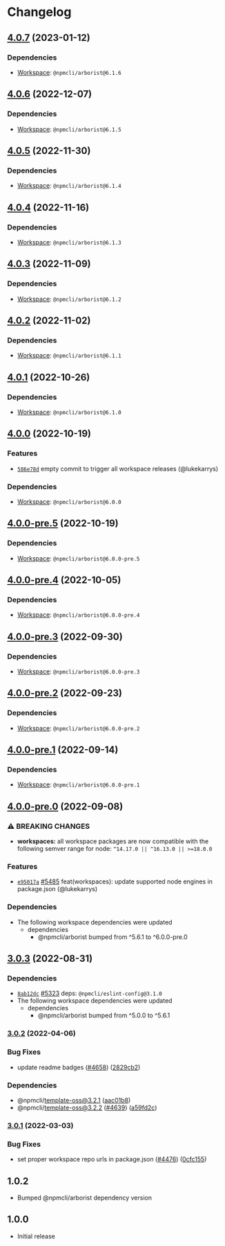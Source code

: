 # Changelog

## [4.0.7](https://github.com/npm/cli/compare/libnpmfund-v4.0.6...libnpmfund-v4.0.7) (2023-01-12)

### Dependencies

* [Workspace](https://github.com/npm/cli/releases/tag/arborist-v6.1.6): `@npmcli/arborist@6.1.6`

## [4.0.6](https://github.com/npm/cli/compare/libnpmfund-v4.0.5...libnpmfund-v4.0.6) (2022-12-07)

### Dependencies

* [Workspace](https://github.com/npm/cli/releases/tag/arborist-v6.1.5): `@npmcli/arborist@6.1.5`

## [4.0.5](https://github.com/npm/cli/compare/libnpmfund-v4.0.4...libnpmfund-v4.0.5) (2022-11-30)

### Dependencies

* [Workspace](https://github.com/npm/cli/compare/arborist-v6.1.3...arborist-v6.1.4): `@npmcli/arborist@6.1.4`

## [4.0.4](https://github.com/npm/cli/compare/libnpmfund-v4.0.3...libnpmfund-v4.0.4) (2022-11-16)

### Dependencies

* [Workspace](https://github.com/npm/cli/compare/arborist-v6.1.2...arborist-v6.1.3): `@npmcli/arborist@6.1.3`

## [4.0.3](https://github.com/npm/cli/compare/libnpmfund-v4.0.2...libnpmfund-v4.0.3) (2022-11-09)

### Dependencies

* [Workspace](https://github.com/npm/cli/compare/arborist-v6.1.1...arborist-v6.1.2): `@npmcli/arborist@6.1.2`

## [4.0.2](https://github.com/npm/cli/compare/libnpmfund-v4.0.1...libnpmfund-v4.0.2) (2022-11-02)

### Dependencies

* [Workspace](https://github.com/npm/cli/compare/arborist-v6.1.0...arborist-v6.1.1): `@npmcli/arborist@6.1.1`

## [4.0.1](https://github.com/npm/cli/compare/libnpmfund-v4.0.0...libnpmfund-v4.0.1) (2022-10-26)

### Dependencies

* [Workspace](https://github.com/npm/cli/compare/arborist-v6.0.0...arborist-v6.1.0): `@npmcli/arborist@6.1.0`

## [4.0.0](https://github.com/npm/cli/compare/libnpmfund-v4.0.0-pre.5...libnpmfund-v4.0.0) (2022-10-19)

### Features

* [`586e78d`](https://github.com/npm/cli/commit/586e78d59c3dad29e8e886a4764d2eb8021d11d1) empty commit to trigger all workspace releases (@lukekarrys)

### Dependencies

* [Workspace](https://github.com/npm/cli/compare/arborist-v6.0.0-pre.5...arborist-v6.0.0): `@npmcli/arborist@6.0.0`

## [4.0.0-pre.5](https://github.com/npm/cli/compare/libnpmfund-v4.0.0-pre.4...libnpmfund-v4.0.0-pre.5) (2022-10-19)

### Dependencies

* [Workspace](https://github.com/npm/cli/compare/arborist-v6.0.0-pre.4...arborist-v6.0.0-pre.5): `@npmcli/arborist@6.0.0-pre.5`

## [4.0.0-pre.4](https://github.com/npm/cli/compare/libnpmfund-v4.0.0-pre.3...libnpmfund-v4.0.0-pre.4) (2022-10-05)

### Dependencies

* [Workspace](https://github.com/npm/cli/compare/arborist-v6.0.0-pre.3...arborist-v6.0.0-pre.4): `@npmcli/arborist@6.0.0-pre.4`

## [4.0.0-pre.3](https://github.com/npm/cli/compare/libnpmfund-v4.0.0-pre.2...libnpmfund-v4.0.0-pre.3) (2022-09-30)

### Dependencies

* [Workspace](https://github.com/npm/cli/compare/arborist-v6.0.0-pre.2...arborist-v6.0.0-pre.3): `@npmcli/arborist@6.0.0-pre.3`

## [4.0.0-pre.2](https://github.com/npm/cli/compare/libnpmfund-v4.0.0-pre.1...libnpmfund-v4.0.0-pre.2) (2022-09-23)

### Dependencies

* [Workspace](https://github.com/npm/cli/compare/arborist-v6.0.0-pre.1...arborist-v6.0.0-pre.2): `@npmcli/arborist@6.0.0-pre.2`

## [4.0.0-pre.1](https://github.com/npm/cli/compare/libnpmfund-v4.0.0-pre.0...libnpmfund-v4.0.0-pre.1) (2022-09-14)

### Dependencies

* [Workspace](https://github.com/npm/cli/compare/arborist-v6.0.0-pre.0...arborist-v6.0.0-pre.1): `@npmcli/arborist@6.0.0-pre.1`

## [4.0.0-pre.0](https://github.com/npm/cli/compare/libnpmfund-v3.0.3...libnpmfund-v4.0.0-pre.0) (2022-09-08)

### ⚠ BREAKING CHANGES

* **workspaces:** all workspace packages are now compatible with the following semver range for node: `^14.17.0 || ^16.13.0 || >=18.0.0`

### Features

  * [`e95017a`](https://github.com/npm/cli/commit/e95017a07b041cbb3293e659dad853f76462c108) [#5485](https://github.com/npm/cli/pull/5485) feat(workspaces): update supported node engines in package.json (@lukekarrys)


### Dependencies

* The following workspace dependencies were updated
  * dependencies
    * @npmcli/arborist bumped from ^5.6.1 to ^6.0.0-pre.0

## [3.0.3](https://github.com/npm/cli/compare/libnpmfund-v3.0.2...libnpmfund-v3.0.3) (2022-08-31)

### Dependencies

  * [`8ab12dc`](https://github.com/npm/cli/commit/8ab12dc32b26db770b868cf694cedab38f4e7460) [#5323](https://github.com/npm/cli/pull/5323) deps: `@npmcli/eslint-config@3.1.0`
* The following workspace dependencies were updated
  * dependencies
    * @npmcli/arborist bumped from ^5.0.0 to ^5.6.1

### [3.0.2](https://github.com/npm/cli/compare/libnpmfund-v3.0.1...libnpmfund-v3.0.2) (2022-04-06)


### Bug Fixes

* update readme badges ([#4658](https://github.com/npm/cli/issues/4658)) ([2829cb2](https://github.com/npm/cli/commit/2829cb28a432b5ff7beeeb3bf3e7e2e174c1121d))


### Dependencies

* @npmcli/template-oss@3.2.1 ([aac01b8](https://github.com/npm/cli/commit/aac01b89caf6336a2eb34d696296303cdadd5c08))
* @npmcli/template-oss@3.2.2 ([#4639](https://github.com/npm/cli/issues/4639)) ([a59fd2c](https://github.com/npm/cli/commit/a59fd2cb863245fce56f96c90ac854e62c5c4d6f))

### [3.0.1](https://www.github.com/npm/cli/compare/libnpmfund-vlibnpmfund@3.0.0...libnpmfund-v3.0.1) (2022-03-03)


### Bug Fixes

* set proper workspace repo urls in package.json ([#4476](https://www.github.com/npm/cli/issues/4476)) ([0cfc155](https://www.github.com/npm/cli/commit/0cfc155db5f11ce23419e440111d99a63bf39754))

## 1.0.2

- Bumped @npmcli/arborist dependency version

## 1.0.0

- Initial release

